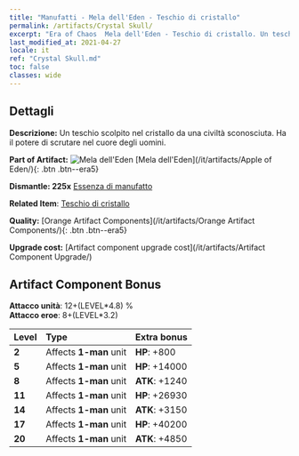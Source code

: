 ```yaml
---
title: "Manufatti - Mela dell'Eden - Teschio di cristallo"
permalink: /artifacts/Crystal Skull/
excerpt: "Era of Chaos  Mela dell'Eden - Teschio di cristallo. Un teschio scolpito nel cristallo da una civiltà sconosciuta. Ha il potere di scrutare nel cuore degli uomini."
last_modified_at: 2021-04-27
locale: it
ref: "Crystal Skull.md"
toc: false
classes: wide
---
```




## Dettagli

 **Descrizione:** Un teschio scolpito nel cristallo da una civiltà sconosciuta. Ha il potere di scrutare nel cuore degli uomini.

 **Part of Artifact:** ![Mela dell'Eden](/images/t/icon_artifact_49.png) [Mela dell'Eden](/it/artifacts/Apple of Eden/){: .btn .btn--era5}

 **Dismantle: 225x** [Essenza di manufatto](/ItemsIT/con_905/)

 **Related Item**: [Teschio di cristallo](/ItemsIT/art_182/)

 **Quality:** [Orange Artifact Components](/it/artifacts/Orange Artifact Components/){: .btn .btn--era5}

 **Upgrade cost:** [Artifact component upgrade cost](/it/artifacts/Artifact Component Upgrade/)

## Artifact Component Bonus

  **Attacco unità**: 12+(LEVEL\*4.8) %<br/>**Attacco eroe**: 8+(LEVEL\*3.2)

  |  Level  | Type |    Extra bonus  | 
  |:--------|:-----|:----------------| 
  | **2** | Affects **1-man** unit | **HP**: +800 | 
  | **5** | Affects **1-man** unit | **HP**: +14000 | 
  | **8** | Affects **1-man** unit | **ATK**: +1240 | 
  | **11** | Affects **1-man** unit | **HP**: +26930 | 
  | **14** | Affects **1-man** unit | **ATK**: +3150 | 
  | **17** | Affects **1-man** unit | **HP**: +40200 | 
  | **20** | Affects **1-man** unit | **ATK**: +4850 | 
